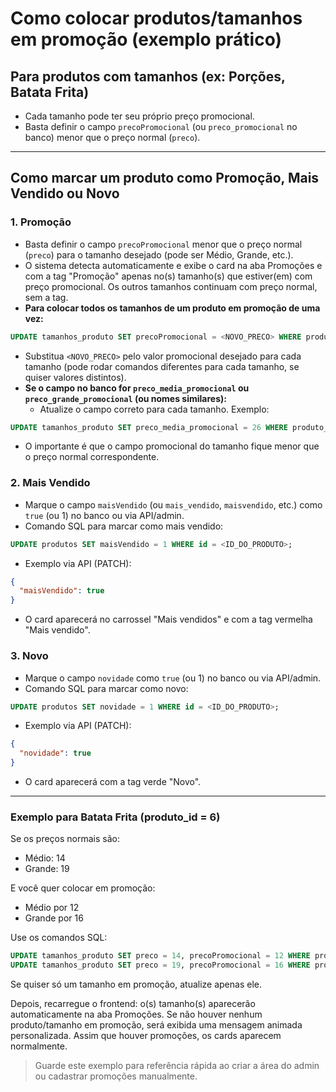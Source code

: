 # Como colocar produtos/tamanhos em promoção (exemplo prático)

## Para produtos com tamanhos (ex: Porções, Batata Frita)

- Cada tamanho pode ter seu próprio preço promocional.
- Basta definir o campo `precoPromocional` (ou `preco_promocional` no banco) menor que o preço normal (`preco`).

---

## Como marcar um produto como Promoção, Mais Vendido ou Novo

### 1. Promoção
- Basta definir o campo `precoPromocional` menor que o preço normal (`preco`) para o tamanho desejado (pode ser Médio, Grande, etc.).
- O sistema detecta automaticamente e exibe o card na aba Promoções e com a tag "Promoção" apenas no(s) tamanho(s) que estiver(em) com preço promocional. Os outros tamanhos continuam com preço normal, sem a tag.
- **Para colocar todos os tamanhos de um produto em promoção de uma vez:**
```sql
UPDATE tamanhos_produto SET precoPromocional = <NOVO_PRECO> WHERE produto_id = <ID_DO_PRODUTO>;
```
- Substitua `<NOVO_PRECO>` pelo valor promocional desejado para cada tamanho (pode rodar comandos diferentes para cada tamanho, se quiser valores distintos).
- **Se o campo no banco for `preco_media_promocional` ou `preco_grande_promocional` (ou nomes similares):**
  - Atualize o campo correto para cada tamanho. Exemplo:
```sql
UPDATE tamanhos_produto SET preco_media_promocional = 26 WHERE produto_id = 26 AND nome = 'Médio';
```
- O importante é que o campo promocional do tamanho fique menor que o preço normal correspondente.

### 2. Mais Vendido
- Marque o campo `maisVendido` (ou `mais_vendido`, `maisvendido`, etc.) como `true` (ou 1) no banco ou via API/admin.
- Comando SQL para marcar como mais vendido:
```sql
UPDATE produtos SET maisVendido = 1 WHERE id = <ID_DO_PRODUTO>;
```
- Exemplo via API (PATCH):
```json
{
  "maisVendido": true
}
```
- O card aparecerá no carrossel "Mais vendidos" e com a tag vermelha "Mais vendido".

### 3. Novo
- Marque o campo `novidade` como `true` (ou 1) no banco ou via API/admin.
- Comando SQL para marcar como novo:
```sql
UPDATE produtos SET novidade = 1 WHERE id = <ID_DO_PRODUTO>;
```
- Exemplo via API (PATCH):
```json
{
  "novidade": true
}
```
- O card aparecerá com a tag verde "Novo".

---

### Exemplo para Batata Frita (produto_id = 6)

Se os preços normais são:
- Médio: 14
- Grande: 19

E você quer colocar em promoção:
- Médio por 12
- Grande por 16

Use os comandos SQL:

```sql
UPDATE tamanhos_produto SET preco = 14, precoPromocional = 12 WHERE produto_id = 6 AND nome = 'Médio';
UPDATE tamanhos_produto SET preco = 19, precoPromocional = 16 WHERE produto_id = 6 AND nome = 'Grande';
```

Se quiser só um tamanho em promoção, atualize apenas ele.

Depois, recarregue o frontend: o(s) tamanho(s) aparecerão automaticamente na aba Promoções.
Se não houver nenhum produto/tamanho em promoção, será exibida uma mensagem animada personalizada. Assim que houver promoções, os cards aparecem normalmente.

> Guarde este exemplo para referência rápida ao criar a área do admin ou cadastrar promoções manualmente.
